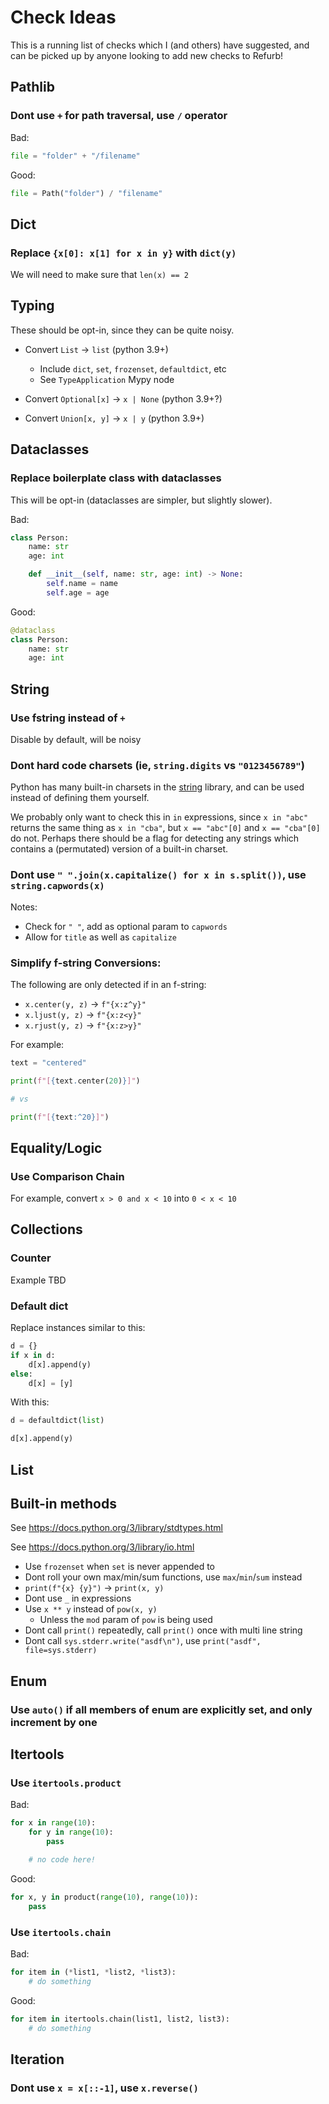 # Check Ideas

This is a running list of checks which I (and others) have suggested, and can
be picked up by anyone looking to add new checks to Refurb!

## Pathlib

### Dont use `+` for path traversal, use `/` operator

Bad:

```python
file = "folder" + "/filename"
```

Good:

```python
file = Path("folder") / "filename"
```

## Dict

### Replace `{x[0]: x[1] for x in y}` with `dict(y)`

We will need to make sure that `len(x) == 2`

## Typing

These should be opt-in, since they can be quite noisy.

* Convert `List` -> `list` (python 3.9+)
  - Include `dict`, `set`, `frozenset`, `defaultdict`, etc
  - See `TypeApplication` Mypy node

* Convert `Optional[x]` -> `x | None` (python 3.9+?)

* Convert `Union[x, y]` -> `x | y` (python 3.9+)

## Dataclasses

### Replace boilerplate class with dataclasses

This will be opt-in (dataclasses are simpler, but slightly slower).

Bad:

```python
class Person:
    name: str
    age: int

    def __init__(self, name: str, age: int) -> None:
        self.name = name
        self.age = age
```

Good:

```python
@dataclass
class Person:
    name: str
    age: int
```

## String

### Use fstring instead of `+`

Disable by default, will be noisy

### Dont hard code charsets (ie, `string.digits` vs `"0123456789"`)

Python has many built-in charsets in the [string](https://docs.python.org/3/library/string.html) library, and can be used instead of defining them yourself.

We probably only want to check this in `in` expressions, since `x in "abc"` returns the same thing
as `x in "cba"`, but `x == "abc"[0]` and `x == "cba"[0]` do not. Perhaps there should be a flag for
detecting any strings which contains a (permutated) version of a built-in charset.

### Dont use `" ".join(x.capitalize() for x in s.split())`, use `string.capwords(x)`

Notes:

* Check for `" "`, add as optional param to `capwords`
* Allow for `title` as well as `capitalize`

### Simplify f-string Conversions:

The following are only detected if in an f-string:

* `x.center(y, z)` -> `f"{x:z^y}"`
* `x.ljust(y, z)` -> `f"{x:z<y}"`
* `x.rjust(y, z)` -> `f"{x:z>y}"`

For example:

```python
text = "centered"

print(f"[{text.center(20)}]")

# vs

print(f"[{text:^20}]")
```

## Equality/Logic

### Use Comparison Chain

For example, convert `x > 0 and x < 10` into `0 < x < 10`

## Collections

### Counter

Example TBD

### Default dict

Replace instances similar to this:

```python
d = {}
if x in d:
    d[x].append(y)
else:
    d[x] = [y]
```

With this:

```python
d = defaultdict(list)

d[x].append(y)
```

## List

## Built-in methods

See https://docs.python.org/3/library/stdtypes.html

See https://docs.python.org/3/library/io.html

* Use `frozenset` when `set` is never appended to
* Dont roll your own max/min/sum functions, use `max`/`min`/`sum` instead
* `print(f"{x} {y}")` -> `print(x, y)`
* Dont use `_` in expressions
* Use `x ** y` instead of `pow(x, y)`
  * Unless the `mod` param of `pow` is being used
* Dont call `print()` repeatedly, call `print()` once with multi line string
* Dont call `sys.stderr.write("asdf\n")`, use `print("asdf", file=sys.stderr)`

## Enum

### Use `auto()` if all members of enum are explicitly set, and only increment by one

## Itertools

### Use `itertools.product`

Bad:

```python
for x in range(10):
    for y in range(10):
        pass

    # no code here!
```

Good:

```python
for x, y in product(range(10), range(10)):
    pass
```

### Use `itertools.chain`

Bad:

```python
for item in (*list1, *list2, *list3):
    # do something
```

Good:

```python
for item in itertools.chain(list1, list2, list3):
    # do something
```

## Iteration

### Dont use `x = x[::-1]`, use `x.reverse()`
